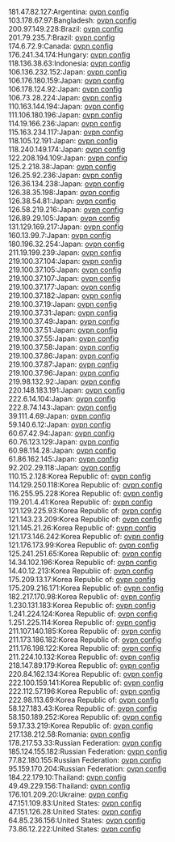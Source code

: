 181.47.82.127:Argentina: [ovpn config](vpn/181_47_82_127.ovpn)  
103.178.67.97:Bangladesh: [ovpn config](vpn/103_178_67_97.ovpn)  
200.97.149.228:Brazil: [ovpn config](vpn/200_97_149_228.ovpn)  
201.79.235.7:Brazil: [ovpn config](vpn/201_79_235_7.ovpn)  
174.6.72.9:Canada: [ovpn config](vpn/174_6_72_9.ovpn)  
176.241.34.174:Hungary: [ovpn config](vpn/176_241_34_174.ovpn)  
118.136.38.63:Indonesia: [ovpn config](vpn/118_136_38_63.ovpn)  
106.136.232.152:Japan: [ovpn config](vpn/106_136_232_152.ovpn)  
106.176.180.159:Japan: [ovpn config](vpn/106_176_180_159.ovpn)  
106.178.124.92:Japan: [ovpn config](vpn/106_178_124_92.ovpn)  
106.73.28.224:Japan: [ovpn config](vpn/106_73_28_224.ovpn)  
110.163.144.194:Japan: [ovpn config](vpn/110_163_144_194.ovpn)  
111.106.180.196:Japan: [ovpn config](vpn/111_106_180_196.ovpn)  
114.19.166.236:Japan: [ovpn config](vpn/114_19_166_236.ovpn)  
115.163.234.117:Japan: [ovpn config](vpn/115_163_234_117.ovpn)  
118.105.12.191:Japan: [ovpn config](vpn/118_105_12_191.ovpn)  
118.240.149.174:Japan: [ovpn config](vpn/118_240_149_174.ovpn)  
122.208.194.109:Japan: [ovpn config](vpn/122_208_194_109.ovpn)  
125.2.218.38:Japan: [ovpn config](vpn/125_2_218_38.ovpn)  
126.25.92.236:Japan: [ovpn config](vpn/126_25_92_236.ovpn)  
126.36.134.238:Japan: [ovpn config](vpn/126_36_134_238.ovpn)  
126.38.35.198:Japan: [ovpn config](vpn/126_38_35_198.ovpn)  
126.38.54.81:Japan: [ovpn config](vpn/126_38_54_81.ovpn)  
126.58.219.216:Japan: [ovpn config](vpn/126_58_219_216.ovpn)  
126.89.29.105:Japan: [ovpn config](vpn/126_89_29_105.ovpn)  
131.129.169.217:Japan: [ovpn config](vpn/131_129_169_217.ovpn)  
160.13.99.7:Japan: [ovpn config](vpn/160_13_99_7.ovpn)  
180.196.32.254:Japan: [ovpn config](vpn/180_196_32_254.ovpn)  
211.19.199.239:Japan: [ovpn config](vpn/211_19_199_239.ovpn)  
219.100.37.104:Japan: [ovpn config](vpn/219_100_37_104.ovpn)  
219.100.37.105:Japan: [ovpn config](vpn/219_100_37_105.ovpn)  
219.100.37.107:Japan: [ovpn config](vpn/219_100_37_107.ovpn)  
219.100.37.177:Japan: [ovpn config](vpn/219_100_37_177.ovpn)  
219.100.37.182:Japan: [ovpn config](vpn/219_100_37_182.ovpn)  
219.100.37.19:Japan: [ovpn config](vpn/219_100_37_19.ovpn)  
219.100.37.31:Japan: [ovpn config](vpn/219_100_37_31.ovpn)  
219.100.37.49:Japan: [ovpn config](vpn/219_100_37_49.ovpn)  
219.100.37.51:Japan: [ovpn config](vpn/219_100_37_51.ovpn)  
219.100.37.55:Japan: [ovpn config](vpn/219_100_37_55.ovpn)  
219.100.37.58:Japan: [ovpn config](vpn/219_100_37_58.ovpn)  
219.100.37.86:Japan: [ovpn config](vpn/219_100_37_86.ovpn)  
219.100.37.87:Japan: [ovpn config](vpn/219_100_37_87.ovpn)  
219.100.37.96:Japan: [ovpn config](vpn/219_100_37_96.ovpn)  
219.98.132.92:Japan: [ovpn config](vpn/219_98_132_92.ovpn)  
220.148.183.191:Japan: [ovpn config](vpn/220_148_183_191.ovpn)  
222.6.14.104:Japan: [ovpn config](vpn/222_6_14_104.ovpn)  
222.8.74.143:Japan: [ovpn config](vpn/222_8_74_143.ovpn)  
39.111.4.69:Japan: [ovpn config](vpn/39_111_4_69.ovpn)  
59.140.6.12:Japan: [ovpn config](vpn/59_140_6_12.ovpn)  
60.67.42.94:Japan: [ovpn config](vpn/60_67_42_94.ovpn)  
60.76.123.129:Japan: [ovpn config](vpn/60_76_123_129.ovpn)  
60.98.114.28:Japan: [ovpn config](vpn/60_98_114_28.ovpn)  
61.86.162.145:Japan: [ovpn config](vpn/61_86_162_145.ovpn)  
92.202.29.118:Japan: [ovpn config](vpn/92_202_29_118.ovpn)  
110.15.2.128:Korea Republic of: [ovpn config](vpn/110_15_2_128.ovpn)  
114.129.250.118:Korea Republic of: [ovpn config](vpn/114_129_250_118.ovpn)  
116.255.95.228:Korea Republic of: [ovpn config](vpn/116_255_95_228.ovpn)  
119.201.4.41:Korea Republic of: [ovpn config](vpn/119_201_4_41.ovpn)  
121.129.225.93:Korea Republic of: [ovpn config](vpn/121_129_225_93.ovpn)  
121.143.23.209:Korea Republic of: [ovpn config](vpn/121_143_23_209.ovpn)  
121.145.21.26:Korea Republic of: [ovpn config](vpn/121_145_21_26.ovpn)  
121.173.146.242:Korea Republic of: [ovpn config](vpn/121_173_146_242.ovpn)  
121.176.173.99:Korea Republic of: [ovpn config](vpn/121_176_173_99.ovpn)  
125.241.251.65:Korea Republic of: [ovpn config](vpn/125_241_251_65.ovpn)  
14.34.102.196:Korea Republic of: [ovpn config](vpn/14_34_102_196.ovpn)  
14.40.12.213:Korea Republic of: [ovpn config](vpn/14_40_12_213.ovpn)  
175.209.13.17:Korea Republic of: [ovpn config](vpn/175_209_13_17.ovpn)  
175.209.216.171:Korea Republic of: [ovpn config](vpn/175_209_216_171.ovpn)  
182.217.170.98:Korea Republic of: [ovpn config](vpn/182_217_170_98.ovpn)  
1.230.131.183:Korea Republic of: [ovpn config](vpn/1_230_131_183.ovpn)  
1.241.224.124:Korea Republic of: [ovpn config](vpn/1_241_224_124.ovpn)  
1.251.225.114:Korea Republic of: [ovpn config](vpn/1_251_225_114.ovpn)  
211.107.140.185:Korea Republic of: [ovpn config](vpn/211_107_140_185.ovpn)  
211.173.186.182:Korea Republic of: [ovpn config](vpn/211_173_186_182.ovpn)  
211.176.198.122:Korea Republic of: [ovpn config](vpn/211_176_198_122.ovpn)  
211.224.10.132:Korea Republic of: [ovpn config](vpn/211_224_10_132.ovpn)  
218.147.89.179:Korea Republic of: [ovpn config](vpn/218_147_89_179.ovpn)  
220.84.162.134:Korea Republic of: [ovpn config](vpn/220_84_162_134.ovpn)  
222.100.159.141:Korea Republic of: [ovpn config](vpn/222_100_159_141.ovpn)  
222.112.57.196:Korea Republic of: [ovpn config](vpn/222_112_57_196.ovpn)  
222.98.113.69:Korea Republic of: [ovpn config](vpn/222_98_113_69.ovpn)  
58.127.183.43:Korea Republic of: [ovpn config](vpn/58_127_183_43.ovpn)  
58.150.189.252:Korea Republic of: [ovpn config](vpn/58_150_189_252.ovpn)  
59.17.33.219:Korea Republic of: [ovpn config](vpn/59_17_33_219.ovpn)  
217.138.212.58:Romania: [ovpn config](vpn/217_138_212_58.ovpn)  
178.217.53.33:Russian Federation: [ovpn config](vpn/178_217_53_33.ovpn)  
185.124.155.182:Russian Federation: [ovpn config](vpn/185_124_155_182.ovpn)  
77.82.180.155:Russian Federation: [ovpn config](vpn/77_82_180_155.ovpn)  
95.159.170.204:Russian Federation: [ovpn config](vpn/95_159_170_204.ovpn)  
184.22.179.10:Thailand: [ovpn config](vpn/184_22_179_10.ovpn)  
49.49.229.156:Thailand: [ovpn config](vpn/49_49_229_156.ovpn)  
176.101.209.20:Ukraine: [ovpn config](vpn/176_101_209_20.ovpn)  
47.151.109.83:United States: [ovpn config](vpn/47_151_109_83.ovpn)  
47.151.126.28:United States: [ovpn config](vpn/47_151_126_28.ovpn)  
64.85.236.156:United States: [ovpn config](vpn/64_85_236_156.ovpn)  
73.86.12.222:United States: [ovpn config](vpn/73_86_12_222.ovpn)  
